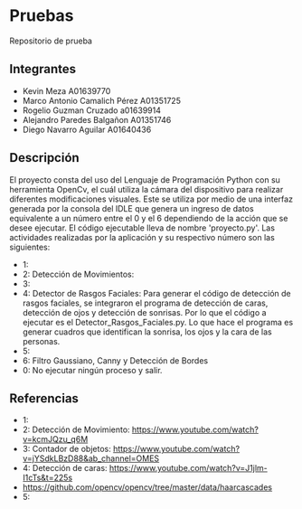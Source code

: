 # Pruebas
Repositorio de prueba
## Integrantes
- Kevin Meza A01639770
- Marco Antonio Camalich Pérez A01351725
- Rogelio Guzman Cruzado a01639914
- Alejandro Paredes Balgañon A01351746
- Diego Navarro Aguilar A01640436
## Descripción
El proyecto consta del uso del Lenguaje de Programación Python con su herramienta OpenCv, el cuál utiliza la cámara del dispositivo para realizar diferentes modificaciones visuales. Este se utiliza por medio de una interfaz generada por la consola del IDLE que genera un ingreso de datos equivalente a un número entre el 0 y el 6 dependiendo de la acción que se desee ejecutar. El código ejecutable lleva de nombre 'proyecto.py'. Las actividades realizadas por la aplicación y su respectivo número son las siguientes:
- 1:
- 2: Detección de Movimientos:
- 3:
- 4: Detector de Rasgos Faciales: Para generar el código de detección de rasgos faciales, se integraron el programa de detección de caras, detección de ojos y detección de sonrisas. Por lo que el código a ejecutar es el Detector_Rasgos_Faciales.py. Lo que hace el programa es generar cuadros que identifican la sonrisa, los ojos y la cara de las personas.
- 5: 
- 6: Filtro Gaussiano, Canny y Detección de Bordes
- 0: No ejecutar ningún proceso y salir.
## Referencias
- 1: 
- 2: Detección de Movimiento: https://www.youtube.com/watch?v=kcmJQzu_q6M
- 3: Contador de objetos: https://www.youtube.com/watch?v=jYSdkLBzD88&ab_channel=OMES
- 4: Detección de caras: https://www.youtube.com/watch?v=J1jlm-I1cTs&t=225s
- https://github.com/opencv/opencv/tree/master/data/haarcascades
- 5: 
